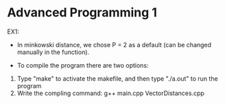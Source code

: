 # Advanced Programming 1

EX1:

- In minkowski distance, we chose P = 2 as a default (can be changed manually in the function).

- To compile the program there are two options:
1. Type "make" to activate the makefile, and then type "./a.out" to run the program
2. Write the compling command: g++ main.cpp VectorDistances.cpp